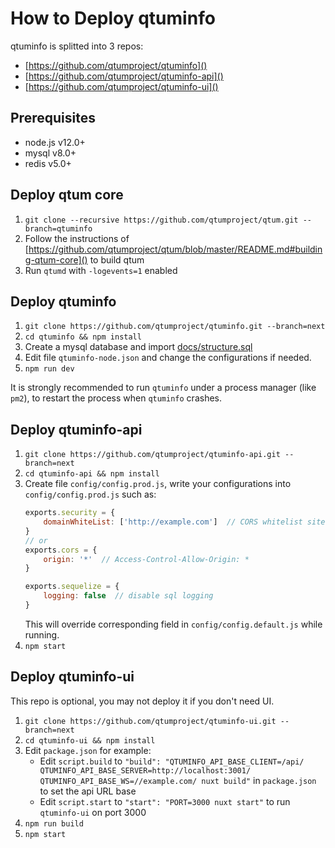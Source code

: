 # How to Deploy qtuminfo

qtuminfo is splitted into 3 repos:
* [https://github.com/qtumproject/qtuminfo]()
* [https://github.com/qtumproject/qtuminfo-api]()
* [https://github.com/qtumproject/qtuminfo-ui]()

## Prerequisites

* node.js v12.0+
* mysql v8.0+
* redis v5.0+

## Deploy qtum core
1. `git clone --recursive https://github.com/qtumproject/qtum.git --branch=qtuminfo`
2. Follow the instructions of [https://github.com/qtumproject/qtum/blob/master/README.md#building-qtum-core]() to build qtum
3. Run `qtumd` with `-logevents=1` enabled

## Deploy qtuminfo
1. `git clone https://github.com/qtumproject/qtuminfo.git --branch=next`
2. `cd qtuminfo && npm install`
3. Create a mysql database and import [docs/structure.sql](structure.sql)
4. Edit file `qtuminfo-node.json` and change the configurations if needed.
5. `npm run dev`

It is strongly recommended to run `qtuminfo` under a process manager (like `pm2`), to restart the process when `qtuminfo` crashes.

## Deploy qtuminfo-api
1. `git clone https://github.com/qtumproject/qtuminfo-api.git --branch=next`
2. `cd qtuminfo-api && npm install`
3. Create file `config/config.prod.js`, write your configurations into `config/config.prod.js` such as:
    ```javascript
    exports.security = {
        domainWhiteList: ['http://example.com']  // CORS whitelist sites
    }
    // or
    exports.cors = {
        origin: '*'  // Access-Control-Allow-Origin: *
    }

    exports.sequelize = {
        logging: false  // disable sql logging
    }
    ```
    This will override corresponding field in `config/config.default.js` while running.
4. `npm start`

## Deploy qtuminfo-ui
This repo is optional, you may not deploy it if you don't need UI.
1. `git clone https://github.com/qtumproject/qtuminfo-ui.git --branch=next`
2. `cd qtuminfo-ui && npm install`
3. Edit `package.json` for example:
   * Edit `script.build` to `"build": "QTUMINFO_API_BASE_CLIENT=/api/ QTUMINFO_API_BASE_SERVER=http://localhost:3001/ QTUMINFO_API_BASE_WS=//example.com/ nuxt build"` in `package.json` to set the api URL base
   * Edit `script.start` to `"start": "PORT=3000 nuxt start"` to run `qtuminfo-ui` on port 3000
4. `npm run build`
5. `npm start`
